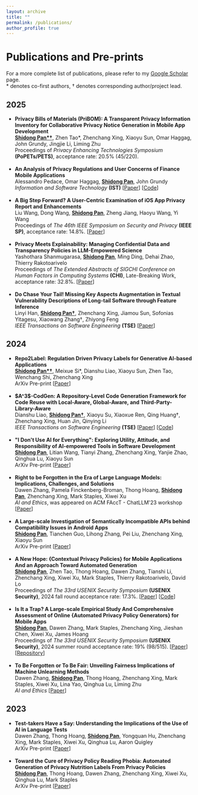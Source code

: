 ```yaml
---
layout: archive
title: ""
permalink: /publications/
author_profile: true
---
```


<style>
table.imgtable, table.imgtable td{
  /* height: auto; */
  /* text-align: left; */
}

</style>

# <i class="fa fa-fw fa-copy"></i> Publications and Pre-prints

For a more complete list of publications, please refer to my <a href="https://scholar.google.com.au/citations?user=IPz6ilYAAAAJ&hl=en">Google Scholar</a> page.<br>
\* denotes co-first authors, † denotes corresponding author/project lead.


## 2025
<ul>
  <li>
     <b>Privacy Bills of Materials (PriBOM): A Transparent Privacy Information Inventory for Collaborative Privacy Notice Generation in Mobile App Development</b> <br>
      <ins><b>Shidong Pan*†</b></ins>, Zhen Tao*, Zhenchang Xing, Xiaoyu Sun, Omar Haggag, John Grundy, Jingjie Li, Liming Zhu <br>
      Proceedings of <em>Privacy Enhancing Technologies Symposium</em> <b> (PoPETs/PETS)</b>, acceptance rate: 20.5% (45/220).
  </li>
<br>
  <li>
      <b> An Analysis of Privacy Regulations and User Concerns of Finance Mobile Applications</b>  <br>
      Alessandro Pedace, Omar Haggag, <ins><b>Shidong Pan</b></ins>, John Grundy <br>
      <em>Information and Software Technology</em> <b>(IST)</b>
      [<a href="https://www.sciencedirect.com/science/article/pii/S0950584925000953" target="_blank">Paper</a>]
      [<a href="https://github.com/HumaniSELab/An_Analysis_of_Privacy_Regulations_and_User_Concerns_of_Finance_Mobile_Applications">Code</a>]
  </li>
<br>
  <li>
    <b>A Big Step Forward? A User-Centric Examination of iOS App Privacy Report and Enhancements</b> <br>
    Liu Wang, Dong Wang, <ins><b>Shidong Pan</b></ins>, Zheng Jiang, Haoyu Wang, Yi Wang<br>
    Proceedings of <em>The 46th IEEE Symposium on Security and Privacy</em> <b>(IEEE SP)</b>, acceptance rate: 14.8%. 
    [<a href="https://www.computer.org/csdl/proceedings-article/sp/2025/223600d878/26hiVNNmd1e" target="_blank">Paper</a>]
  </li>
<br>
  <li>
    <b>Privacy Meets Explainability: Managing Confidential Data and Transparency Policies in LLM-Empowered Science</b> <br>
    Yashothara Shanmugarasa, <ins><b>Shidong Pan</b></ins>, Ming Ding, Dehai Zhao, Thierry Rakotoarivelo<br>
    Proceedings of <em>The Extended Abstracts of SIGCHI Conference on Human Factors in Computing Systems</em> <b>(CHI)</b>, Late-Breaking Work, acceptance rate: 32.8%.  
    [<a href="https://ShidongPAN.github.io/_pages/papers/CHI_LBW_Privacy.pdf" target="_blank">Paper</a>]
  </li>
<br>
  <li>
    <b> Do Chase Your Tail! Missing Key Aspects Augmentation in Textual Vulnerability Descriptions of Long-tail Software through Feature Inference</b> <br>
    Linyi Han,  <ins><b>Shidong Pan†</b></ins>, Zhenchang Xing, Jiamou Sun, Sofonias Yitagesu, Xiaowang Zhang†, Zhiyong Feng<br>
    <em>IEEE Transactions on Software Engineering</em> <b>(TSE)</b>
        [<a href="https://arxiv.org/abs/2405.07430">Paper</a>]
  </li>
</ul>


## 2024
<ul>
  <li>
  <b>Repo2Label: Regulation Driven Privacy Labels for Generative AI-based Applications</b><br>
  <ins><b>Shidong Pan*†</b></ins>, Meixue Si*, Dianshu Liao, Xiaoyu Sun, Zhen Tao, Wenchang Shi, Zhenchang Xing<br>
  ArXiv Pre-print
  [<a href="https://arxiv.org/abs/2405.07430">Paper</a>]
  </li>
<br>    
  <li>
   <b>$A^3$-CodGen: A Repository-Level Code Generation Framework for Code Reuse with Local-Aware, Global-Aware, and Third-Party-Library-Aware</b><br>
        Dianshu Liao, <ins><b>Shidong Pan†</b></ins>, Xiaoyu Su, Xiaoxue Ren, Qing Huang†, Zhenchang Xing, Huan Jin, Qinying Li<br>
        <em>IEEE Transactions on Software Engineering</em> <b>(TSE)</b>
        [<a href="https://arxiv.org/abs/2312.05772">Paper</a>]
        [<a href="https://github.com/Dianshu-Liao/AAA-Code-Generation-Framework-for-Code-Repository-Local-Aware-Global-Aware-Third-Party-Aware">Code</a>]
  </li>
<br>
  <li>
    <b>"I Don't Use AI for Everything": Exploring Utility, Attitude, and Responsibility of AI-empowered Tools in Software Development</b><br>
        <ins><b>Shidong Pan</b></ins>, Litian Wang, Tianyi Zhang, Zhenchang Xing, Yanjie Zhao, Qinghua Lu, Xiaoyu Sun<br>
        ArXiv Pre-print
        [<a href="https://arxiv.org/abs/2405.07430">Paper</a>]
  </li>
<br>
  <li>
      <b>Right to be Forgotten in the Era of Large Language Models: Implications, Challenges, and Solutions</b><br>
        Dawen Zhang, Pamela Finckenberg-Broman, Thong Hoang, <ins><b>Shidong Pan</b></ins>, Zhenchang Xing, Mark Staples, Xiwei Xu<br>
        <em>AI and Ethics</em>, was appeared on ACM FAccT - ChatLLM'23 workshop       
        [<a href="https://arxiv.org/abs/2307.03941">Paper</a>]
  </li>
  <br>
  <li>
    <b>A Large-scale Investigation of Semantically Incompatible APIs behind Compatibility Issues in Android Apps</b><br>
        <ins><b>Shidong Pan</b></ins>, Tianchen Guo, Lihong Zhang, Pei Liu, Zhenchang Xing, Xiaoyu Sun<br>
        ArXiv Pre-print
        [<a href="https://arxiv.org/abs/2406.17431">Paper</a>]
  </li>
  <br>
  <li>
      <b>A New Hope: {Contextual Privacy Policies} for Mobile Applications And an Approach Toward Automated Generation</b><br>
        <ins><b>Shidong Pan</b></ins>, Zhen Tao, Thong Hoang, Dawen Zhang, Tianshi Li, Zhenchang Xing, Xiwei Xu, Mark Staples, Thierry Rakotoarivelo, David Lo<br>
        Proceedings of <em>The 33rd USENIX Security Symposium</em> <b>(USENIX Security)</b>, 2024 fall round acceptance rate: 17.3%.
        [<a href="https://www.usenix.org/system/files/usenixsecurity24-pan-shidong-hope.pdf">Paper</a>]
        [<a href="https://github.com/ShidongPAN/Cpp4App">Code</a>]
  </li>
  <br>
  <li>
        <b> Is It a Trap? A Large-scale Empirical Study And Comprehensive Assessment of Online {Automated Privacy Policy Generators} for Mobile Apps</b> <br>
        <ins><b>Shidong Pan</b></ins>, Dawen Zhang, Mark Staples, Zhenchang Xing, Jieshan Chen, Xiwei Xu, James Hoang<br>
        Proceedings of <em>The 33rd USENIX Security Symposium</em> <b>(USENIX Security)</b>, 2024 summer round acceptance rate: 19% (98/515).
        [<a href="https://www.usenix.org/system/files/usenixsecurity24-pan-shidong-trap.pdf">Paper</a>]
        [<a href="https://github.com/ShidongPAN/APPG">Repository</a>]
  </li>
    <br>
  <li>
        <b>To Be Forgotten or To Be Fair: Unveiling Fairness Implications of Machine Unlearning Methods</b> <br>
        Dawen Zhang, <ins><b>Shidong Pan</b></ins>, Thong Hoang, Zhenchang Xing, Mark Staples, Xiwei Xu, Lina Yao, Qinghua Lu, Liming Zhu<br>
        <em>AI and Ethics</em>    
        [<a href="https://link.springer.com/article/10.1007/s43681-023-00398-y">Paper</a>]
  </li>
</ul> 

## 2023
<ul>
    <li>
      <b>Test-takers Have a Say: Understanding the Implications of the Use of AI in Language Tests</b> <br>
      Dawen Zhang, Thong Hoang, <ins><b>Shidong Pan</b></ins>, Yongquan Hu, Zhenchang Xing, Mark Staples, Xiwei Xu, Qinghua Lu, Aaron Quigley<br>
      ArXiv Pre-print 
      [<a href="https://arxiv.org/abs/2307.09885">Paper</a>]
  </li>
      <br>
  <li>
     <b>Toward the Cure of Privacy Policy Reading Phobia: Automated Generation of Privacy Nutrition Labels From Privacy Policies</b><br>
     <ins><b>Shidong Pan</b></ins>, Thong Hoang, Dawen Zhang, Zhenchang Xing, Xiwei Xu, Qinghua Lu, Mark Staples<br>
      ArXiv Pre-print
      [<a href="https://arxiv.org/abs/2306.10923">Paper</a>]
  </li>
</ul> 


